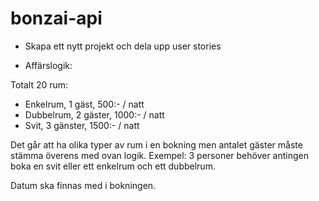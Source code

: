 # bonzai-api

- Skapa ett nytt projekt och dela upp user stories

- Affärslogik:

Totalt 20 rum:

- Enkelrum, 1 gäst, 500:- / natt
- Dubbelrum, 2 gäster, 1000:- / natt
- Svit, 3 gänster, 1500:- / natt

Det går att ha olika typer av rum i en bokning men antalet gäster måste stämma överens med ovan logik.
Exempel: 3 personer behöver antingen boka en svit eller ett enkelrum och ett dubbelrum.

Datum ska finnas med i bokningen.

